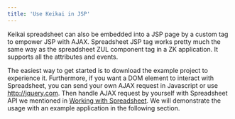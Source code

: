 ```yaml
---
title: 'Use Keikai in JSP'
---
```

Keikai spreadsheet can also be embedded into a JSP page by a custom tag
to empower JSP with AJAX. Spreadsheet JSP tag works pretty much the same way as
the spreadsheet ZUL component tag in a ZK application. It supports all the attributes and events. 

The easiest way to get started is to download the example project to experience it. Furthermore, if you want a DOM element
to interact with Spreadsheet, you can send your own AJAX request in Javascript or use <http://jquery.com>. Then handle AJAX request by
yourself with Spreadsheet API we mentioned in [ Working with Spreadsheet](Working_with_Spreadsheet). We will demonstrate the usage with an example application in the following section.
